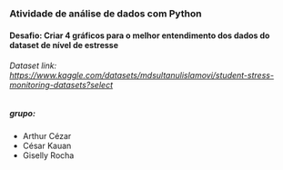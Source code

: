 ### Atividade de análise de dados com Python
#### Desafio: Criar 4 gráficos para o melhor entendimento dos dados do dataset de nível de estresse
###### Dataset link: https://www.kaggle.com/datasets/mdsultanulislamovi/student-stress-monitoring-datasets?select

##### grupo:
- Arthur Cézar
- César Kauan
- Giselly Rocha
